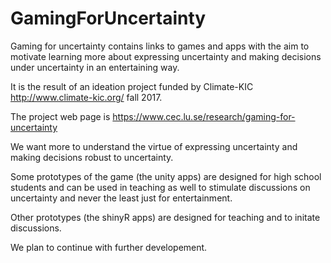 # GamingForUncertainty
Gaming for uncertainty contains links to games and apps with the aim to motivate learning more about expressing uncertainty and making decisions under uncertainty in an entertaining way.

It is the result of an ideation project funded by Climate-KIC http://www.climate-kic.org/ fall 2017.

The project web page is 
https://www.cec.lu.se/research/gaming-for-uncertainty

We want more to understand the virtue of expressing uncertainty and making decisions robust to uncertainty. 

Some prototypes of the game (the unity apps) are designed for high school students and can be used in teaching as well to stimulate discussions on uncertainty and never the least just for entertainment. 

Other prototypes (the shinyR apps) are designed for teaching and to initate discussions. 

We plan to continue with further developement.
